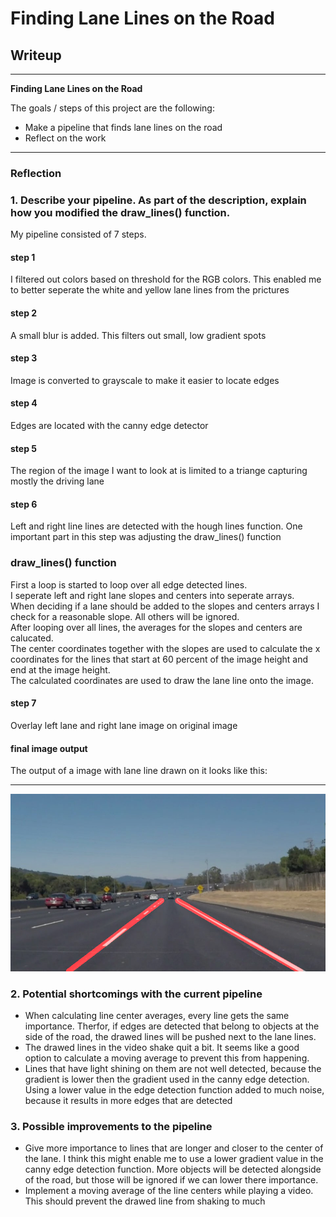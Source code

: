 # **Finding Lane Lines on the Road** 

## Writeup

---

**Finding Lane Lines on the Road**

The goals / steps of this project are the following:
* Make a pipeline that finds lane lines on the road
* Reflect on the work


[//]: # (Image References)

[image1]: ./test_images_output/solidWhiteCurve "Result"

---

### Reflection

### 1. Describe your pipeline. As part of the description, explain how you modified the draw_lines() function.

My pipeline consisted of 7 steps. 

#### step 1
I filtered out colors based on threshold for the RGB colors. This enabled me to better seperate the white and yellow lane lines from the prictures

#### step 2
A small blur is added. This filters out small, low gradient spots

#### step 3
Image is converted to grayscale to make it easier to locate edges

#### step 4
Edges are located with the canny edge detector

#### step 5
The region of the image I want to look at is limited to a triange capturing mostly the driving lane

#### step 6
Left and right line lines are detected with the hough lines function. One important part in this step was adjusting the draw_lines() function

### draw_lines() function
First a loop is started to loop over all edge detected lines.   
I seperate left and right lane slopes and centers into seperate arrays.  
When deciding if a lane should be added to the slopes and centers arrays I check for a reasonable slope. All others will be ignored.  
After looping over all lines, the averages for the slopes and centers are calucated.  
The center coordinates together with the slopes are used to calculate the x coordinates for the lines that start at 60 percent of the image height and end at the image height.  
The calculated coordinates are used to draw the lane line onto the image.

#### step 7
Overlay left lane and right lane image on original image

#### final image output
The output of a image with lane line drawn on it looks like this:

---

![result of drawing lane lines][image1]


### 2. Potential shortcomings with the current pipeline

* When calculating line center averages, every line gets the same importance. Therfor, if edges are detected that belong to objects at the side of the road, the drawed lines will be pushed next to the lane lines.
* The drawed lines in the video shake quit a bit. It seems like a good option to calculate a moving average to prevent this from happening.
* Lines that have light shining on them are not well detected, because the gradient is lower then the gradient used in the canny edge detection. Using a lower value in the edge detection function added to much noise, because it results in more edges that are detected


### 3. Possible improvements to the pipeline

* Give more importance to lines that are longer and closer to the center of the lane. I think this might enable me to use a lower gradient value in the canny edge detection function. More objects will be detected alongside of the road, but those will be ignored if we can lower there importance.
* Implement a moving average of the line centers while playing a video. This should prevent the drawed line from shaking to much
